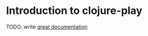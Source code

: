 # Introduction to clojure-play

TODO: write [great documentation](http://jacobian.org/writing/great-documentation/what-to-write/)

